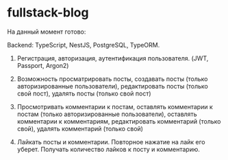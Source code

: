 # fullstack-blog
На данный момент готово:

Backend: TypeScript, NestJS, PostgreSQL, TypeORM.  

1) Регистрация, авторизация, аутентификация пользователя. (JWT, Passport, Argon2)

2) Возможность просматрировать посты, создавать посты (только авторизированные пользователи), редактировать посты (только свой пост), удалять посты (только свой пост)

3) Просмотривать комментарии к постам, оставлять комментарии к постам (только авторизированные пользователи), оставлять комментарии к комментариям, редактировать комментарий (только свой), удалять комментарий (только свой)

4) Лайкать посты и комментарии. Повторное нажатие на лайк его уберет. Получать количество лайков к посту и комментарию.
